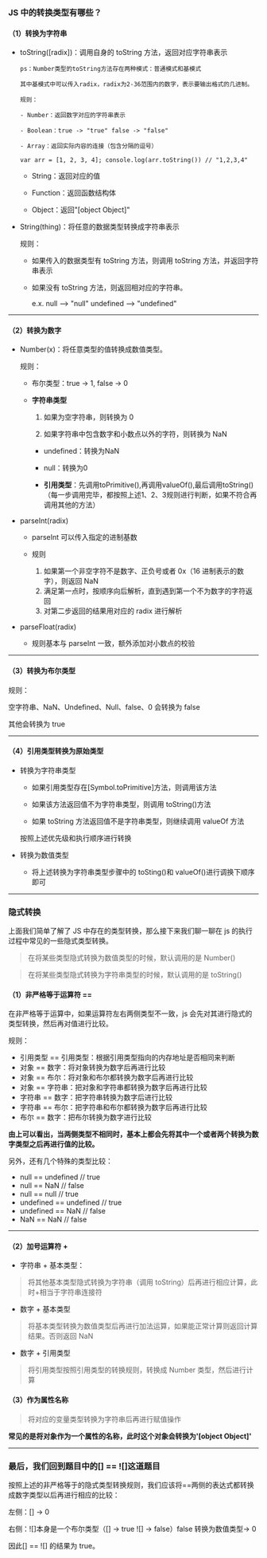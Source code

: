 ### JS 中的转换类型有哪些？

#### （1）转换为字符串

- toString([radix])：调用自身的 toString 方法，返回对应字符串表示

      ps：Number类型的toString方法存在两种模式：普通模式和基模式

      其中基模式中可以传入radix，radix为2-36范围内的数字，表示要输出格式的几进制。

      规则：

      - Number：返回数字对应的字符串表示

      - Boolean：true -> "true" false -> "false"

      - Array：返回实际内容的连接（包含分隔的逗号）

  `var arr = [1, 2, 3, 4]; console.log(arr.toString()) // "1,2,3,4"`


    - String：返回对应的值

    - Function：返回函数结构体

    - Object：返回"[object Object]"

- String(thing)：将任意的数据类型转换成字符串表示

  规则：

  - 如果传入的数据类型有 toString 方法，则调用 toString 方法，并返回字符串表示

  - 如果没有 toString 方法，则返回相对应的字符串。

    e.x. null --> "null" undefined --> "undefined"

---

#### （2）转换为数字

- Number(x)：将任意类型的值转换成数值类型。

  规则：

  - 布尔类型：true -> 1, false -> 0

  - **字符串类型**

    1. 如果为空字符串，则转换为 0

    2. 如果字符串中包含数字和小数点以外的字符，则转换为 NaN


    - undefined：转换为NaN

    - null：转换为0

    - **引用类型**：先调用toPrimitive(),再调用valueOf(),最后调用toString()（每一步调用完毕，都按照上述1、2、3规则进行判断，如果不符合再调用其他的方法）

- parseInt(radix)

  - parseInt 可以传入指定的进制基数
  - 规则

    1. 如果第一个非空字符不是数字、正负号或者 0x（16 进制表示的数字），则返回 NaN
    2. 满足第一点时，按顺序向后解析，直到遇到第一个不为数字的字符返回
    3. 对第二步返回的结果用对应的 radix 进行解析

- parseFloat(radix)

  - 规则基本与 parseInt 一致，额外添加对小数点的校验

---

#### （3）转换为布尔类型

规则：

空字符串、NaN、Undefined、Null、false、0 会转换为 false

其他会转换为 true

---

#### （4）引用类型转换为原始类型

- 转换为字符串类型

  - 如果引用类型存在[Symbol.toPrimitive]方法，则调用该方法

  - 如果该方法返回值不为字符串类型，则调用 toString()方法

  - 如果 toString 方法返回值不是字符串类型，则继续调用 valueOf 方法

  按照上述优先级和执行顺序进行转换

- 转换为数值类型

  - 将上述转换为字符串类型步骤中的 toSting()和 valueOf()进行调换下顺序即可

---

### 隐式转换

上面我们简单了解了 JS 中存在的类型转换，那么接下来我们聊一聊在 js 的执行过程中常见的一些隐式类型转换。

> 在将某些类型隐式转换为数值类型的时候，默认调用的是 Number()

> 在将某些类型隐式转换为字符串类型的时候，默认调用的是 toString()

#### （1）非严格等于运算符 ==

在非严格等于运算中，如果运算符左右两侧类型不一致，js 会先对其进行隐式的类型转换，然后再对值进行比较。

规则：

- 引用类型 == 引用类型：根据引用类型指向的内存地址是否相同来判断
- 对象 == 数字：将对象转换为数字后再进行比较
- 对象 == 布尔：将对象和布尔都转换为数字后再进行比较
- 对象 == 字符串：把对象和字符串都转换为数字后再进行比较
- 字符串 == 数字：把字符串转换为数字后进行比较
- 字符串 == 布尔：把字符串和布尔都转换为数字后再进行比较
- 布尔 == 数字：把布尔转换为数字进行比较

**由上可以看出，当两侧类型不相同时，基本上都会先将其中一个或者两个转换为数字类型之后再进行值的比较。**

另外，还有几个特殊的类型比较：

- null == undefined // true
- null == NaN // false
- null == null // true
- undefined == undefined // true
- undefined == NaN // false
- NaN == NaN // false

---

#### （2）加号运算符 +

- 字符串 + 基本类型：

> 将其他基本类型隐式转换为字符串（调用 toString）后再进行相应计算，此时+相当于字符串连接符

- 数字 + 基本类型

> 将基本类型转换为数值类型后再进行加法运算，如果能正常计算则返回计算结果。否则返回 NaN

- 数字 + 引用类型

> 将引用类型按照引用类型的转换规则，转换成 Number 类型，然后进行计算

#### （3）作为属性名称

> 将对应的变量类型转换为字符串后再进行赋值操作

**常见的是将对象作为一个属性的名称，此时这个对象会转换为'[object Object]'**

---

### 最后，我们回到题目中的[] == ![]这道题目

按照上述的非严格等于的隐式类型转换规则，我们应该将==两侧的表达式都转换成数字类型以后再进行相应的比较：

左侧：[] -> 0

右侧：![]本身是一个布尔类型（[] -> true ![] -> false）false 转换为数值类型-> 0

因此[] == ![] 的结果为 true。
